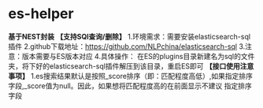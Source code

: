 # es-helper
**基于NEST封装**
**【支持SQl查询/删除】**
1.环境需求：需要安装elasticsearch-sql插件
2.github下载地址：https://github.com/NLPchina/elasticsearch-sql
3.注意：版本需要与ES版本对应
4.具体操作：
  在ES的plugins目录新建名为sql的文件夹，将下好的elasticsearch-sql插件解压到该目录，重启ES即可
**【接口使用注意事项】**
1.es搜索结果默认是按照_score排序（即：匹配程度高低）,如果指定排序字段,_score值为null。因此，如果想将匹配程度高的在前面显示不建议
指定排序字段


